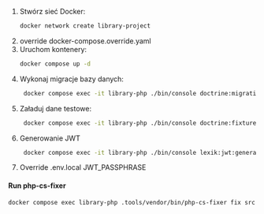 1. Stwórz sieć Docker:
   ```bash
   docker network create library-project
2. override docker-compose.override.yaml
3. Uruchom kontenery:
   ```bash
   docker compose up -d
4. Wykonaj migracje bazy danych:
   ```bash
    docker compose exec -it library-php ./bin/console doctrine:migrations:migrate
5. Załaduj dane testowe:
   ```bash
    docker compose exec -it library-php ./bin/console doctrine:fixtures:load
6. Generowanie JWT
   ```bash
    docker compose exec -it library-php ./bin/console lexik:jwt:generate-keypair
7. Override .env.local JWT_PASSPHRASE




#### Run php-cs-fixer
```shell
docker compose exec library-php .tools/vendor/bin/php-cs-fixer fix src
```
